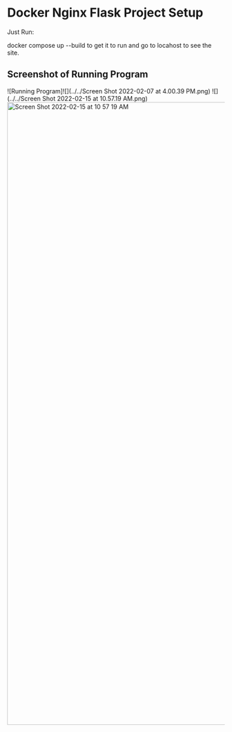 # Docker Nginx Flask Project Setup

Just Run:

docker compose up --build to get it to run and go to locahost to see the site.

## Screenshot of Running Program

![Running Program]![](../../Screen Shot 2022-02-07 at 4.00.39 PM.png)
![](../../Screen Shot 2022-02-15 at 10.57.19 AM.png)<img width="1440" alt="Screen Shot 2022-02-15 at 10 57 19 AM" src="https://user-images.githubusercontent.com/94942322/154106366-9a0b0276-5385-4044-98e7-5d4ed2f045b9.png">
